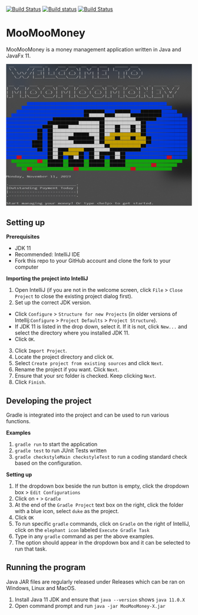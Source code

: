 [![Build Status](https://travis-ci.org/AY1920S1-CS2113T-F14-1/main.svg?branch=master)](https://travis-ci.org/AY1920S1-CS2113T-F14-1/main)  [![Build status](https://ci.appveyor.com/api/projects/status/smfjdes9c0yy98vi?svg=true)](https://ci.appveyor.com/project/Greatnest/main-7vh7t) [![Build Status](https://dev.azure.com/lindonng0501/MooMooMoney/_apis/build/status/AY1920S1-CS2113T-F14-1.main?branchName=master)](https://dev.azure.com/lindonng0501/MooMooMoney/_build/latest?definitionId=3&branchName=master)
# MooMooMoney
MooMooMoney is a money management application written in Java and JavaFx 11.

![Alt text](docs/images/Ui.png?raw=true "Ui Mockup")

## Setting up

**Prerequisites**

*   JDK 11
*   Recommended: IntelliJ IDE
*   Fork this repo to your GitHub account and clone the fork to your computer

**Importing the project into IntelliJ**

1.  Open IntelliJ (if you are not in the welcome screen, click `File` > `Close Project` to close the existing project dialog first).
2.  Set up the correct JDK version.
*   Click `Configure` > `Structure for new Projects` (in older versions of Intellij:`Configure` > `Project Defaults` > `Project Structure`).
*   If JDK 11 is listed in the drop down, select it. If it is not, click `New...` and select the directory where you installed JDK 11.
*   Click `OK`.
   
3.  Click `Import Project`.
4.  Locate the project directory and click `OK`.
5.  Select `Create project from existing sources` and click `Next`.
6.  Rename the project if you want. Click `Next`.
7.  Ensure that your src folder is checked. Keep clicking `Next`.
8.  Click `Finish`.

## Developing the project
Gradle is integrated into the project and can be used to run various functions.

**Examples**
1. `gradle run` to start the application
2. `gradle test` to run JUnit Tests written
3. `gradle checkstyleMain checkstyleTest` to run a coding standard check based on the configuration.

**Setting up**
1.  If the dropdown box beside the run button is empty, click the dropdown box > `Edit Configurations`  
2.  Click on `+` > `Gradle`
3.  At the end of the `Gradle Project` text box on the right, click the folder with a blue icon, select `duke` as the project.
4.  Click `OK`
5.  To run specific `gradle` commands, click on `Gradle` on the right of IntelliJ, click on the `elephant icon` labeled `Execute Gradle Task`
6.  Type in any `gradle` command as per the above examples.
7.  The option should appear in the dropdown box and it can be selected to run that task.

## Running the program
Java JAR files are regularly released under Releases which can be ran on Windows, Linux and MacOS.

1.  Install Java 11 JDK and ensure that `java --version` shows `java 11.0.X`
2.  Open command prompt and run `java -jar MooMooMoney-X.jar`